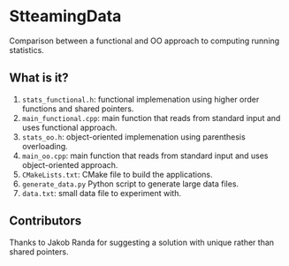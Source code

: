 # StteamingData

Comparison between a functional and OO approach to computing running statistics.

## What is it?

1. `stats_functional.h`: functional implemenation using higher order functions
   and shared pointers.
1. `main_functional.cpp`: main function that reads from standard input and
   uses functional approach.
1. `stats_oo.h`: object-oriented implemenation using parenthesis overloading.
1. `main_oo.cpp`: main function that reads from standard input and
   uses object-oriented approach.
1. `CMakeLists.txt`: CMake file to build the applications.
1. `generate_data.py` Python script to generate large data files.
1. `data.txt`: small data file to experiment with.


## Contributors

Thanks to Jakob Randa for suggesting a solution with unique rather than shared
pointers.
